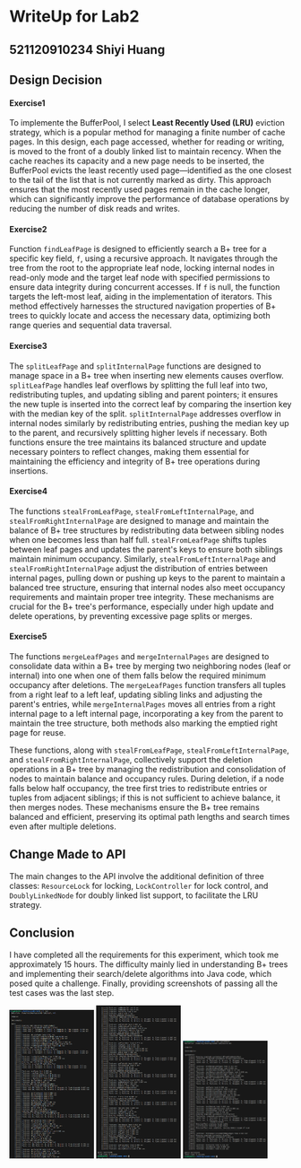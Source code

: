 # WriteUp for Lab2    
## 521120910234 Shiyi Huang
## Design Decision 
#### Exercise1
To implemente the BufferPool, I select **Least Recently Used (LRU)** eviction strategy, which is a popular method for managing a finite number of cache pages. In this design, each page accessed, whether for reading or writing, is moved to the front of a doubly linked list to maintain recency. When the cache reaches its capacity and a new page needs to be inserted, the BufferPool evicts the least recently used page—identified as the one closest to the tail of the list that is not currently marked as dirty. This approach ensures that the most recently used pages remain in the cache longer, which can significantly improve the performance of database operations by reducing the number of disk reads and writes.

#### Exercise2
Function `findLeafPage` is designed to efficiently search a B+ tree for a specific key field, `f`, using a recursive approach. It navigates through the tree from the root to the appropriate leaf node, locking internal nodes in read-only mode and the target leaf node with specified permissions to ensure data integrity during concurrent accesses. If `f` is null, the function targets the left-most leaf, aiding in the implementation of iterators. This method effectively harnesses the structured navigation properties of B+ trees to quickly locate and access the necessary data, optimizing both range queries and sequential data traversal.

#### Exercise3
The `splitLeafPage` and `splitInternalPage` functions are designed to manage space in a B+ tree when inserting new elements causes overflow. `splitLeafPage` handles leaf overflows by splitting the full leaf into two, redistributing tuples, and updating sibling and parent pointers; it ensures the new tuple is inserted into the correct leaf by comparing the insertion key with the median key of the split. `splitInternalPage` addresses overflow in internal nodes similarly by redistributing entries, pushing the median key up to the parent, and recursively splitting higher levels if necessary. Both functions ensure the tree maintains its balanced structure and update necessary pointers to reflect changes, making them essential for maintaining the efficiency and integrity of B+ tree operations during insertions.

#### Exercise4
The functions `stealFromLeafPage`, `stealFromLeftInternalPage`, and `stealFromRightInternalPage` are designed to manage and maintain the balance of B+ tree structures by redistributing data between sibling nodes when one becomes less than half full. `stealFromLeafPage` shifts tuples between leaf pages and updates the parent's keys to ensure both siblings maintain minimum occupancy. Similarly, `stealFromLeftInternalPage` and `stealFromRightInternalPage` adjust the distribution of entries between internal pages, pulling down or pushing up keys to the parent to maintain a balanced tree structure, ensuring that internal nodes also meet occupancy requirements and maintain proper tree integrity. These mechanisms are crucial for the B+ tree's performance, especially under high update and delete operations, by preventing excessive page splits or merges.

#### Exercise5
The functions `mergeLeafPages` and `mergeInternalPages` are designed to consolidate data within a B+ tree by merging two neighboring nodes (leaf or internal) into one when one of them falls below the required minimum occupancy after deletions. The `mergeLeafPages` function transfers all tuples from a right leaf to a left leaf, updating sibling links and adjusting the parent's entries, while `mergeInternalPages` moves all entries from a right internal page to a left internal page, incorporating a key from the parent to maintain the tree structure, both methods also marking the emptied right page for reuse.

These functions, along with `stealFromLeafPage`, `stealFromLeftInternalPage`, and `stealFromRightInternalPage`, collectively support the deletion operations in a B+ tree by managing the redistribution and consolidation of nodes to maintain balance and occupancy rules. During deletion, if a node falls below half occupancy, the tree first tries to redistribute entries or tuples from adjacent siblings; if this is not sufficient to achieve balance, it then merges nodes. These mechanisms ensure the B+ tree remains balanced and efficient, preserving its optimal path lengths and search times even after multiple deletions.


## Change Made to API
The main changes to the API involve the additional definition of three classes: ```ResourceLock``` for locking, ```LockController``` for lock control, and ```DoublyLinkedNode``` for doubly linked list support, to facilitate the LRU strategy.

## Conclusion
I have completed all the requirements for this experiment, which took me approximately 15 hours. The difficulty mainly lied in understanding B+ trees and implementing their search/delete algorithms into Java code, which posed quite a challenge. Finally, providing screenshots of passing all the test cases was the last step.

<img src="test1.png" alt="Image 1" style="width: 30%; display: inline-block;">
<img src="test2.png" alt="Image 2" style="width: 30%; display: inline-block;">
<img src="systemtest.png" alt="Image 3" style="width: 30%; display: inline-block;">

